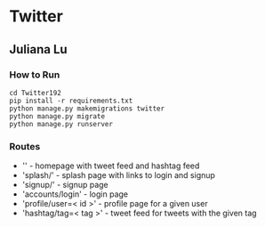 # Twitter

## Juliana Lu

### How to Run
```
cd Twitter192
pip install -r requirements.txt
python manage.py makemigrations twitter
python manage.py migrate
python manage.py runserver
```

### Routes
* '' - homepage with tweet feed and hashtag feed
* 'splash/' - splash page with links to login and signup
* 'signup/' - signup page
* 'accounts/login' - login page
* 'profile/user=< id >' - profile page for a given user
* 'hashtag/tag=< tag >' - tweet feed for tweets with the given tag
